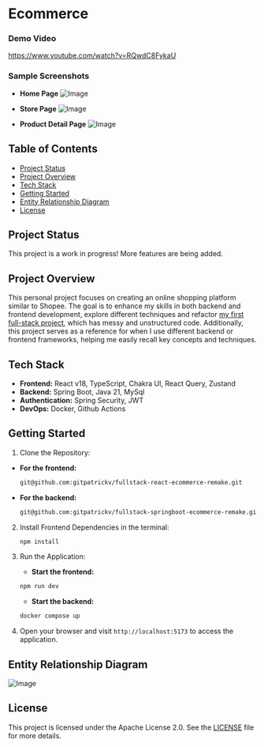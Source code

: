 # Ecommerce

### Demo Video
https://www.youtube.com/watch?v=RQwdC8FykaU

### Sample Screenshots
- **Home Page**
![Image](https://github.com/user-attachments/assets/e288b351-ac31-4298-8e68-1be5aa211619)


- **Store Page**
![Image](https://github.com/user-attachments/assets/18259c98-124f-4bb7-8a72-190463ad20bf)


- **Product Detail Page**
![Image](https://github.com/user-attachments/assets/611aaab8-4ee8-400e-af4b-abcb24014e38)

## Table of Contents
- [Project Status](#project-status)
- [Project Overview](#project-overview)
- [Tech Stack](#tech-stack)
- [Getting Started](#getting-started)
- [Entity Relationship Diagram](#entity-relationship-diagram)
- [License](#license)

## Project Status
This project is a work in progress!
More features are being added.

## Project Overview
This personal project focuses on creating an online shopping platform similar to Shopee.
The goal is to enhance my skills in both backend and frontend development, explore different techniques
and refactor [my first full-stack project](https://github.com/gitpatrickv/FullStack-Ecommerce-Frontend-React), which has messy and unstructured code.
Additionally, this project serves as a reference for when I use different backend or frontend frameworks, 
helping me easily recall key concepts and techniques.

## Tech Stack

- **Frontend:** React v18, TypeScript, Chakra UI, React Query, Zustand
- **Backend:** Spring Boot, Java 21, MySql
- **Authentication:** Spring Security, JWT
- **DevOps:** Docker, Github Actions

## Getting Started

1. Clone the Repository:

- **For the frontend:**
    ```bash
    git@github.com:gitpatrickv/fullstack-react-ecommerce-remake.git
    ```
- **For the backend:**
    ```bash
    git@github.com:gitpatrickv/fullstack-springboot-ecommerce-remake.git
    ```
2. Install Frontend Dependencies in the terminal:
   ```bash
   npm install
   ```

3. Run the Application:
    - **Start the frontend:**
    ```bash
    npm run dev
    ```

    - **Start the backend:**
    ```bash
    docker compose up
    ```

4. Open your browser and visit `http://localhost:5173` to access the application.


## Entity Relationship Diagram
![Image](https://github.com/user-attachments/assets/0a6f9fe3-5260-4957-a388-31981eaec15e)

## License
This project is licensed under the Apache License 2.0. See the [LICENSE](LICENSE) file for more details.